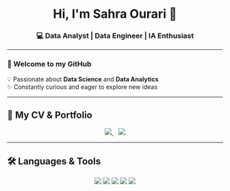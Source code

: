 <h1 align="center">Hi, I'm Sahra Ourari 🌸</h1>
<h3 align="center">💻 Data Analyst | Data Engineer | IA Enthusiast</h3>

---

### 👋 Welcome to my GitHub  

💡 Passionate about **Data Science** and **Data Analytics**  
✨ Constantly curious and eager to explore new ideas  


---

## 📄 My CV & Portfolio
<p align="center">
  <a href="https://github.com/saku-bloom/saku-bloom/blob/main/CV_sahra_ourari.pdf">
    <img src="https://img.shields.io/badge/📄%20View%20My%20CV-pink?style=for-the-badge&logo=adobeacrobatreader&logoColor=white&color=ff69b4" />
  </a>
  &nbsp;&nbsp; <!-- ajoute un peu d’espace entre les badges -->
  <a href="https://saku-bloom.github.io/portfolio/">
    <img src="https://img.shields.io/badge/🌟%20View%20My%20Portfolio-pink?style=for-the-badge&logo=github&logoColor=white&color=ff69b4" />
  </a>
</p>



---

## 🛠️ Languages & Tools
<p align="center">
  <img src="https://img.shields.io/badge/Python-ffb6c1?style=for-the-badge&logo=python&logoColor=white" />
  <img src="https://img.shields.io/badge/SQL-ff69b4?style=for-the-badge&logo=mysql&logoColor=white" />
  <img src="https://img.shields.io/badge/PowerBI-ffb6c1?style=for-the-badge&logo=powerbi&logoColor=black" />
  <img src="https://img.shields.io/badge/Git-ff69b4?style=for-the-badge&logo=git&logoColor=white" />
  <img src="https://img.shields.io/badge/GitHub-ffb6c1?style=for-the-badge&logo=github&logoColor=black" />
</p>
